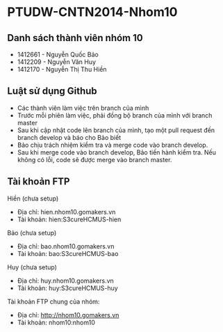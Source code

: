 # PTUDW-CNTN2014-Nhom10
## Danh sách thành viên nhóm 10
* 1412661 - Nguyễn Quốc Bảo
* 1412209 - Nguyễn Văn Huy
* 1412170 - Nguyễn Thị Thu Hiền

## Luật sử dụng Github
* Các thành viên làm việc trên branch của mình
* Trước mỗi phiên làm việc, phải đồng bộ branch của mình với branch master
* Sau khi cập nhật code lên branch của mình, tạo một pull request đến branch develop và báo cho Bảo biết
* Bảo chịu trách nhiệm kiểm tra và merge code vào branch develop.
* Sau khi merge code vào branch develop, Bảo tiến hành kiểm tra. Nếu không có lỗi, code sẽ được merge vào branch master.

## Tài khoản FTP
Hiền (chưa setup)
* Địa chỉ: hien.nhom10.gomakers.vn
* Tài khoản: hien:S3cureHCMUS-hien

Bảo (chưa setup)
* Địa chỉ: bao.nhom10.gomakers.vn
* Tài khoản: bao:S3cureHCMUS-bao

Huy (chưa setup)
* Địa chỉ: huy.nhom10.gomakers.vn
* Tài khoản: huy:S3cureHCMUS-huy

Tài khoản FTP chung của nhóm:
* Địa chỉ: http://nhom10.gomakers.vn
* Tài khoản: nhom10:nhom10

